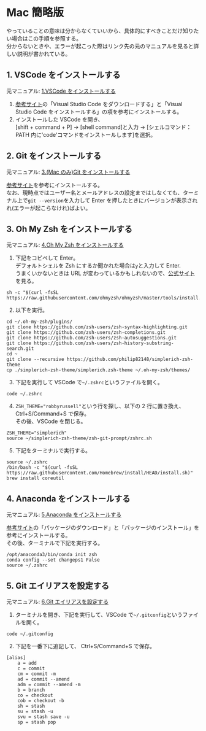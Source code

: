 # Mac 簡略版

やっていることの意味は分からなくていいから、具体的にすべきことだけ知りたい場合はこの手順を参照する。  
分からないときや、エラーが起こった際はリンク先の元のマニュアルを見ると詳しい説明が書かれている。

## 1. VSCode をインストールする

元マニュアル: [1.VSCode をインストールする](./1.VSCodeをインストールする.md)

1. [参考サイト](https://www.javadrive.jp/vscode/install/index1.html)の「Visual Studio Code をダウンロードする」と「Visual Studio Code をインストールする」の項を参考にインストールする。
2. インストールした VSCode を開き、  
   [shift + command + P] -> [shell command]と入力 -> [シェルコマンド：PATH 内に'code'コマンドをインストールします]を選択。

## 2. Git をインストールする

元マニュアル: [3.(Mac のみ)Git をインストールする](<./3.(Macのみ)Gitをインストールする.md>)

[参考サイト](https://prog-8.com/docs/git-env)を参考にインストールする。  
なお、現時点ではユーザー名とメールアドレスの設定まではしなくても、ターミナル上で`git --version`を入力して Enter を押したときにバージョンが表示されれ(エラーが起こらなけれ)ばよい。

## 3. Oh My Zsh をインストールする

元マニュアル: [4.Oh My Zsh をインストールする](<./4.Oh My Zshをインストールする.md>)

1. 下記をコピペして Enter。  
   デフォルトシェルを Zsh にするか聞かれた場合は`y`と入力して Enter.  
   うまくいかないときは URL が変わっているかもしれないので、[公式サイト](https://ohmyz.sh/#install)を見る。

```shell
sh -c "$(curl -fsSL https://raw.githubusercontent.com/ohmyzsh/ohmyzsh/master/tools/install.sh)"
```

2. 以下を実行。

```shell
cd ~/.oh-my-zsh/plugins/
git clone https://github.com/zsh-users/zsh-syntax-highlighting.git
git clone https://github.com/zsh-users/zsh-completions.git
git clone https://github.com/zsh-users/zsh-autosuggestions.git
git clone https://github.com/zsh-users/zsh-history-substring-search.git
cd ~
git clone --recursive https://github.com/philip82148/simplerich-zsh-theme
cp ./simplerich-zsh-theme/simplerich.zsh-theme ~/.oh-my-zsh/themes/
```

3. 下記を実行して VSCode で`~/.zshrc`というファイルを開く。

```shell
code ~/.zshrc
```

4. `ZSH_THEME="robbyrussell"`という行を探し、以下の 2 行に置き換え、Ctrl+S/Command+S で保存。  
   その後、VSCode を閉じる。

```shell
ZSH_THEME="simplerich"
source ~/simplerich-zsh-theme/zsh-git-prompt/zshrc.sh
```

5. 下記をターミナルで実行する。

```shell
source ~/.zshrc
/bin/bash -c "$(curl -fsSL https://raw.githubusercontent.com/Homebrew/install/HEAD/install.sh)"
brew install coreutil
```

## 4. Anaconda をインストールする

元マニュアル: [5.Anaconda をインストールする](./5.Anacondaをインストールする.md)

[参考サイト](https://www.python.jp/install/anaconda/macos/install.html)の「パッケージのダウンロード」と「パッケージのインストール」を参考にインストールする。  
その後、ターミナルで下記を実行する。

```shell
/opt/anaconda3/bin/conda init zsh
conda config --set changeps1 False
source ~/.zshrc
```

## 5. Git エイリアスを設定する

元マニュアル: [6.Git エイリアスを設定する](./6.Gitエイリアスを設定する.md)

1. ターミナルを開き、下記を実行して、VSCode で`~/.gitconfig`というファイルを開く。

```shell
code ~/.gitconfig
```

2. 下記を一番下に追記して、 Ctrl+S/Command+S で保存。

```shell
[alias]
    a = add
    c = commit
    cm = commit -m
    ad = commit --amend
    adm = commit --amend -m
    b = branch
    co = checkout
    cob = checkout -b
    sh = stash
    su = stash -u
    svu = stash save -u
    sp = stash pop
```
